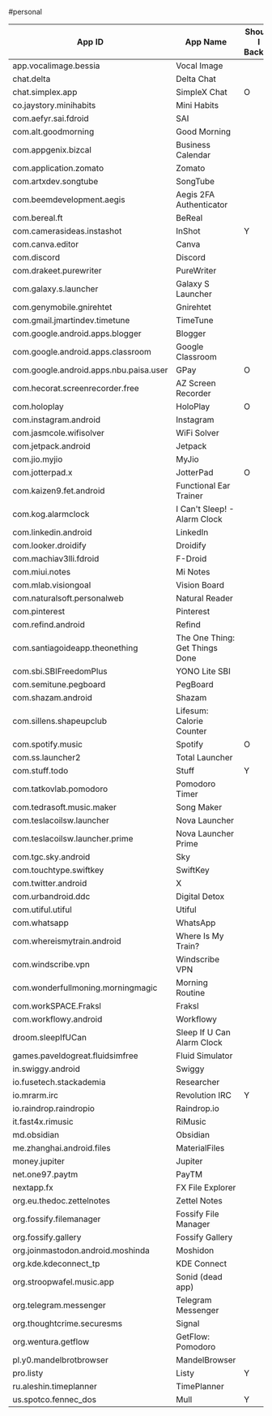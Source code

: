 #personal

| App ID                                 | App Name                       | Should I Backup |
| -------------------------------------- | ------------------------------ | --------------- |
| app.vocalimage.bessia                  | Vocal Image                    |                 |
| chat.delta                             | Delta Chat                     |                 |
| chat.simplex.app                       | SimpleX Chat                   | O               |
| co.jaystory.minihabits                 | Mini Habits                    |                 |
| com.aefyr.sai.fdroid                   | SAI                            |                 |
| com.alt.goodmorning                    | Good Morning                   |                 |
| com.appgenix.bizcal                    | Business Calendar              |                 |
| com.application.zomato                 | Zomato                         |                 |
| com.artxdev.songtube                   | SongTube                       |                 |
| com.beemdevelopment.aegis              | Aegis 2FA Authenticator        |                 |
| com.bereal.ft                          | BeReal                         |                 |
| com.camerasideas.instashot             | InShot                         | Y               |
| com.canva.editor                       | Canva                          |                 |
| com.discord                            | Discord                        |                 |
| com.drakeet.purewriter                 | PureWriter                     |                 |
| com.galaxy.s.launcher                  | Galaxy S Launcher              |                 |
| com.genymobile.gnirehtet               | Gnirehtet                      |                 |
| com.gmail.jmartindev.timetune          | TimeTune                       |                 |
| com.google.android.apps.blogger        | Blogger                        |                 |
| com.google.android.apps.classroom      | Google Classroom               |                 |
| com.google.android.apps.nbu.paisa.user | GPay                           | O               |
| com.hecorat.screenrecorder.free        | AZ Screen Recorder             |                 |
| com.holoplay                           | HoloPlay                       | O               |
| com.instagram.android                  | Instagram                      |                 |
| com.jasmcole.wifisolver                | WiFi Solver                    |                 |
| com.jetpack.android                    | Jetpack                        |                 |
| com.jio.myjio                          | MyJio                          |                 |
| com.jotterpad.x                        | JotterPad                      | O               |
| com.kaizen9.fet.android                | Functional Ear Trainer         |                 |
| com.kog.alarmclock                     | I Can't Sleep! - Alarm Clock   |                 |
| com.linkedin.android                   | LinkedIn                       |                 |
| com.looker.droidify                    | Droidify                       |                 |
| com.machiav3lli.fdroid                 | F-Droid                        |                 |
| com.miui.notes                         | Mi Notes                       |                 |
| com.mlab.visiongoal                    | Vision Board                   |                 |
| com.naturalsoft.personalweb            | Natural Reader                 |                 |
| com.pinterest                          | Pinterest                      |                 |
| com.refind.android                     | Refind                         |                 |
| com.santiagoideapp.theonething         | The One Thing: Get Things Done |                 |
| com.sbi.SBIFreedomPlus                 | YONO Lite SBI                  |                 |
| com.semitune.pegboard                  | PegBoard                       |                 |
| com.shazam.android                     | Shazam                         |                 |
| com.sillens.shapeupclub                | Lifesum: Calorie Counter       |                 |
| com.spotify.music                      | Spotify                        | O               |
| com.ss.launcher2                       | Total Launcher                 |                 |
| com.stuff.todo                         | Stuff                          | Y               |
| com.tatkovlab.pomodoro                 | Pomodoro Timer                 |                 |
| com.tedrasoft.music.maker              | Song Maker                     |                 |
| com.teslacoilsw.launcher               | Nova Launcher                  |                 |
| com.teslacoilsw.launcher.prime         | Nova Launcher Prime            |                 |
| com.tgc.sky.android                    | Sky                            |                 |
| com.touchtype.swiftkey                 | SwiftKey                       |                 |
| com.twitter.android                    | X                              |                 |
| com.urbandroid.ddc                     | Digital Detox                  |                 |
| com.utiful.utiful                      | Utiful                         |                 |
| com.whatsapp                           | WhatsApp                       |                 |
| com.whereismytrain.android             | Where Is My Train?             |                 |
| com.windscribe.vpn                     | Windscribe VPN                 |                 |
| com.wonderfullmoning.morningmagic      | Morning Routine                |                 |
| com.workSPACE.Fraksl                   | Fraksl                         |                 |
| com.workflowy.android                  | Workflowy                      |                 |
| droom.sleepIfUCan                      | Sleep If U Can Alarm Clock     |                 |
| games.paveldogreat.fluidsimfree        | Fluid Simulator                |                 |
| in.swiggy.android                      | Swiggy                         |                 |
| io.fusetech.stackademia                | Researcher                     |                 |
| io.mrarm.irc                           | Revolution IRC                 | Y               |
| io.raindrop.raindropio                 | Raindrop.io                    |                 |
| it.fast4x.rimusic                      | RiMusic                        |                 |
| md.obsidian                            | Obsidian                       |                 |
| me.zhanghai.android.files              | MaterialFiles                  |                 |
| money.jupiter                          | Jupiter                        |                 |
| net.one97.paytm                        | PayTM                          |                 |
| nextapp.fx                             | FX File Explorer               |                 |
| org.eu.thedoc.zettelnotes              | Zettel Notes                   |                 |
| org.fossify.filemanager                | Fossify File Manager           |                 |
| org.fossify.gallery                    | Fossify Gallery                |                 |
| org.joinmastodon.android.moshinda      | Moshidon                       |                 |
| org.kde.kdeconnect_tp                  | KDE Connect                    |                 |
| org.stroopwafel.music.app              | Sonid (dead app)               |                 |
| org.telegram.messenger                 | Telegram Messenger             |                 |
| org.thoughtcrime.securesms             | Signal                         |                 |
| org.wentura.getflow                    | GetFlow: Pomodoro              |                 |
| pl.y0.mandelbrotbrowser                | MandelBrowser                  |                 |
| pro.listy                              | Listy                          | Y               |
| ru.aleshin.timeplanner                 | TimePlanner                    |                 |
| us.spotco.fennec_dos                   | Mull                           | Y               |
